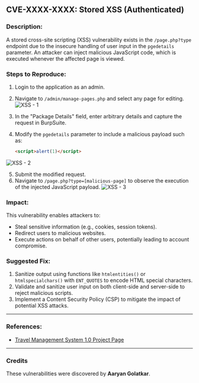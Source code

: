 ## **CVE-XXXX-XXXX: Stored XSS (Authenticated)**

### **Description:**
A stored cross-site scripting (XSS) vulnerability exists in the `/page.php?type` endpoint due to the insecure handling of user input in the `pgedetails` parameter. An attacker can inject malicious JavaScript code, which is executed whenever the affected page is viewed.

### **Steps to Reproduce:**
1. Login to the application as an admin.
2. Navigate to `/admin/manage-pages.php` and select any page for editing.
![XSS - 1](https://github.com/user-attachments/assets/554d26ac-ae29-470e-bdf9-66eab9308689)

3. In the "Package Details" field, enter arbitrary details and capture the request in BurpSuite.
4. Modify the `pgedetails` parameter to include a malicious payload such as:
   ```html
   <script>alert(1)</script>
   ```
![XSS - 2](https://github.com/user-attachments/assets/7fb440d7-f527-4a1c-af36-e13f8c88fdd1)

5. Submit the modified request.
6. Navigate to `/page.php?type=[malicious-page]` to observe the execution of the injected JavaScript payload.
![XSS - 3](https://github.com/user-attachments/assets/11e762cd-d2bc-49fb-b9ba-44d53b12202d)


### **Impact:**
This vulnerability enables attackers to:
- Steal sensitive information (e.g., cookies, session tokens).
- Redirect users to malicious websites.
- Execute actions on behalf of other users, potentially leading to account compromise.

### **Suggested Fix:**
1. Sanitize output using functions like `htmlentities()` or `htmlspecialchars()` with `ENT_QUOTES` to encode HTML special characters.
2. Validate and sanitize user input on both client-side and server-side to reject malicious scripts.
3. Implement a Content Security Policy (CSP) to mitigate the impact of potential XSS attacks.

---

### **References:**
- [Travel Management System 1.0 Project Page](https://code-projects.org/travels-management-system-using-php-source-code/)

---

### **Credits**
These vulnerabilities were discovered by **Aaryan Golatkar**.

